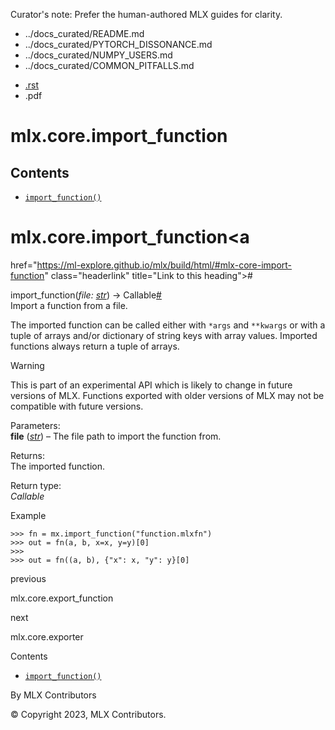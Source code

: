 Curator's note: Prefer the human-authored MLX guides for clarity.
- ../docs_curated/README.md
- ../docs_curated/PYTORCH_DISSONANCE.md
- ../docs_curated/NUMPY_USERS.md
- ../docs_curated/COMMON_PITFALLS.md


<div id="main-content" class="bd-main" role="main">

<div class="sbt-scroll-pixel-helper">

</div>

<div class="bd-content">

<div class="bd-article-container">

<div class="bd-header-article d-print-none">

<div class="header-article-items header-article__inner">

<div class="header-article-items__start">

<div class="header-article-item">

<span class="fa-solid fa-bars"></span>

</div>

</div>

<div class="header-article-items__end">

<div class="header-article-item">

<div class="article-header-buttons">

<a href="https://github.com/ml-explore/mlx"
class="btn btn-sm btn-source-repository-button"
data-bs-placement="bottom" data-bs-toggle="tooltip" target="_blank"
title="Source repository"><span class="btn__icon-container"> <em></em>
</span></a>

<div class="dropdown dropdown-download-buttons">

- <a
  href="https://ml-explore.github.io/mlx/build/html/_sources/python/_autosummary/mlx.core.import_function.rst"
  class="btn btn-sm btn-download-source-button dropdown-item"
  data-bs-placement="left" data-bs-toggle="tooltip" target="_blank"
  title="Download source file"><span class="btn__icon-container">
  <em></em> </span> <span class="btn__text-container">.rst</span></a>
- <span class="btn__icon-container"> </span>
  <span class="btn__text-container">.pdf</span>

</div>

<span class="btn__icon-container"> </span>

<span class="fa-solid fa-list"></span>

</div>

</div>

</div>

</div>

</div>

<div id="jb-print-docs-body" class="onlyprint">

# mlx.core.import_function

<div id="print-main-content">

<div id="jb-print-toc">

<div>

## Contents

</div>

- <a
  href="https://ml-explore.github.io/mlx/build/html/#mlx.core.import_function"
  class="reference internal nav-link"><span class="pre"><code
  class="docutils literal notranslate">import_function()</code></span></a>

</div>

</div>

</div>

<div id="searchbox">

</div>

<div id="mlx-core-import-function" class="section">

# mlx.core.import_function<a
href="https://ml-explore.github.io/mlx/build/html/#mlx-core-import-function"
class="headerlink" title="Link to this heading">#</a>

<span class="sig-name descname"><span class="pre">import_function</span></span><span class="sig-paren">(</span>*<span class="n"><span class="pre">file</span></span><span class="p"><span class="pre">:</span></span><span class="w"> </span><span class="n"><a href="https://docs.python.org/3/library/stdtypes.html#str"
class="reference external" title="(in Python v3.13)"><span
class="pre">str</span></a></span>*<span class="sig-paren">)</span> <span class="sig-return"><span class="sig-return-icon">→</span> <span class="sig-return-typehint"><span class="pre">Callable</span></span></span><a
href="https://ml-explore.github.io/mlx/build/html/#mlx.core.import_function"
class="headerlink" title="Link to this definition">#</a>  
Import a function from a file.

The imported function can be called either with
<span class="pre">`*args`</span> and <span class="pre">`**kwargs`</span>
or with a tuple of arrays and/or dictionary of string keys with array
values. Imported functions always return a tuple of arrays.

<div class="admonition warning">

Warning

This is part of an experimental API which is likely to change in future
versions of MLX. Functions exported with older versions of MLX may not
be compatible with future versions.

</div>

Parameters<span class="colon">:</span>  
**file** (<a href="https://docs.python.org/3/library/stdtypes.html#str"
class="reference external" title="(in Python v3.13)"><em>str</em></a>) –
The file path to import the function from.

Returns<span class="colon">:</span>  
The imported function.

Return type<span class="colon">:</span>  
*Callable*

Example

<div class="doctest highlight-default notranslate">

<div class="highlight">

    >>> fn = mx.import_function("function.mlxfn")
    >>> out = fn(a, b, x=x, y=y)[0]
    >>>
    >>> out = fn((a, b), {"x": x, "y": y}[0]

</div>

</div>

</div>

<div class="prev-next-area">

<a
href="https://ml-explore.github.io/mlx/build/html/python/_autosummary/mlx.core.export_function.html"
class="left-prev" title="previous page"><em></em></a>

<div class="prev-next-info">

previous

mlx.core.export_function

</div>

<a
href="https://ml-explore.github.io/mlx/build/html/python/_autosummary/mlx.core.exporter.html"
class="right-next" title="next page"></a>

<div class="prev-next-info">

next

mlx.core.exporter

</div>

</div>

</div>

<div class="bd-sidebar-secondary bd-toc">

<div class="sidebar-secondary-items sidebar-secondary__inner">

<div class="sidebar-secondary-item">

<div class="page-toc tocsection onthispage">

Contents

</div>

- <a
  href="https://ml-explore.github.io/mlx/build/html/#mlx.core.import_function"
  class="reference internal nav-link"><span class="pre"><code
  class="docutils literal notranslate">import_function()</code></span></a>

</div>

</div>

</div>

</div>

<div class="bd-footer-content__inner container">

<div class="footer-item">

By MLX Contributors

</div>

<div class="footer-item">

© Copyright 2023, MLX Contributors.  

</div>

<div class="footer-item">

</div>

<div class="footer-item">

</div>

</div>

</div>
